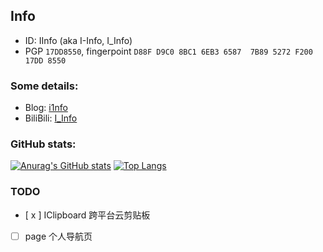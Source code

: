 ## Info
- ID: IInfo (aka I-Info, I_Info)   
- PGP `17DD8550`, fingerpoint `D88F D9C0 8BC1 6EB3 6587  7B89 5272 F200 17DD 8550`
### Some details: 
- Blog: [i1nfo](https://blog.i1nfo.com)
- BiliBili: [I_Info](https://space.bilibili.com/323343515)

### GitHub stats: 
[![Anurag's GitHub stats](https://github-readme-stats.vercel.app/api?username=I-Info&show_icons=true&count_private=true)](https://github.com/I-Info/I-Info)
[![Top Langs](https://github-readme-stats.vercel.app/api/top-langs/?username=I-Info&layout=compact)](https://github.com/I-Info/I-Info)

### TODO
- [ x ] IClipboard 跨平台云剪贴板
- [ ] page 个人导航页
